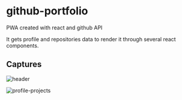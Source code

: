 # github-portfolio
PWA created with react and github API

It gets profile and repositories data to render it through several react components.

## Captures
![header](https://user-images.githubusercontent.com/37276129/129581502-1f378254-a331-489f-81b7-b2eb0a2b7226.PNG)

![profile-projects](https://user-images.githubusercontent.com/37276129/129581548-d9498946-1fe5-43ae-bc34-f47a21df5fc3.PNG)